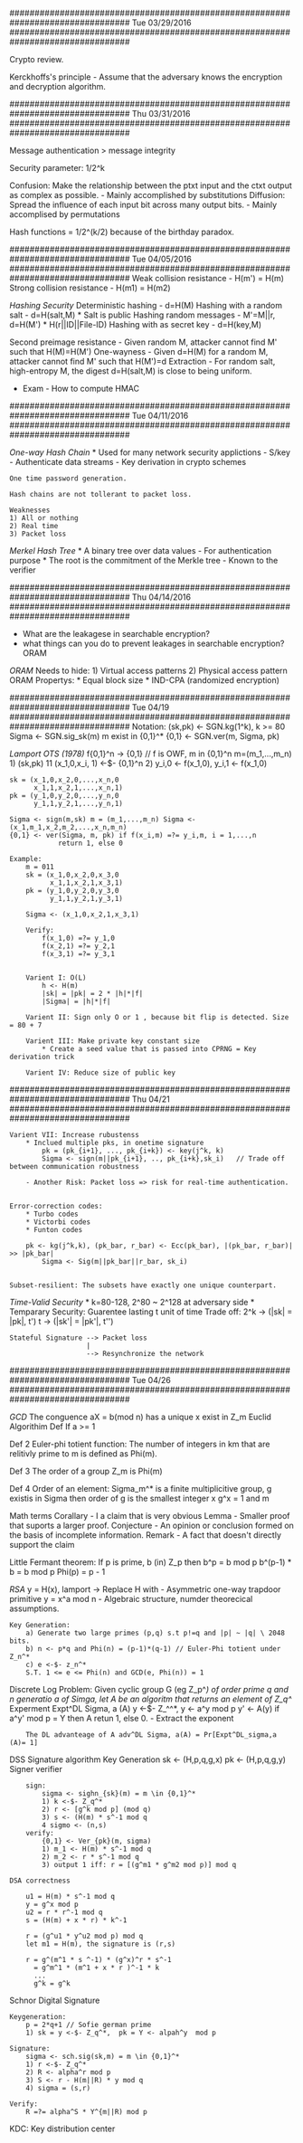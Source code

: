 ################################################################################ 
Tue 03/29/2016
################################################################################ 

Crypto review.

Kerckhoffs's principle - Assume that the adversary knows the encryption and decryption algorithm. 

################################################################################ 
Thu 03/31/2016
################################################################################ 

Message authentication > message integrity

Security parameter: 1/2^k

Confusion: Make the relationship between the ptxt input and the ctxt output as complex as possible.
    - Mainly accomplished by substitutions
Diffusion: Spread the influence of each input bit across many output bits.
    - Mainly accomplised by permutations

Hash functions = 1/2^(k/2)  because of the birthday paradox. 

################################################################################ 
Tue 04/05/2016
################################################################################ 
Weak collision resistance - H(m') = H(m)
Strong collision resistance - H(m1) = H(m2)


*Hashing Security*
    Deterministic hashing       - d=H(M)
    Hashing with a random salt  - d=H(salt,M)
        * Salt is public
    Hashing random messages     - M'=M||r, d=H(M')
        * H(r||ID||File-ID)
    Hashing with as secret key  - d=H(key,M)

Second preimage resistance
    - Given random M, attacker cannot find M' such that H(M)=H(M')
One-wayness
    - Given d=H(M) for a random M, attacker cannot find M' such that H(M')=d
Extraction
    - For random salt, high-entropy M, the digest d=H(salt,M) is close to being uniform.

+ Exam - How to compute HMAC


################################################################################ 
Tue 04/11/2016
################################################################################ 

*One-way Hash Chain*
    * Used for many network security applictions
        - S/key
        - Authenticate data streams
        - Key derivation in crypto schemes
       
    One time password generation. 

    Hash chains are not tollerant to packet loss.

    Weaknesses
    1) All or nothing 
    2) Real time
    3) Packet loss

*Merkel Hash Tree*
    * A binary tree over data values
        - For authentication purpose
    * The root is the commitment of the Merkle tree
        - Known to the verifier


################################################################################ 
Thu 04/14/2016
################################################################################ 
+ What are the leakagese in searchable encryption?
+ what things can you do to prevent leakages in searchable encryption? ORAM

*ORAM*
Needs to hide:
    1) Virtual access patterns
    2) Physical access pattern
ORAM Propertys:
    * Equal block size
    * IND-CPA (randomized encryption)

################################################################################
Tue 04/19
################################################################################
Notation:
    (sk,pk) <- SGN.kg(1^k), k >= 80
    Sigma <- SGN.sig_sk(m)  m exist in {0,1}^*
    {0,1} <- SGN.ver(m, Sigma, pk)


*Lamport OTS (1978)*
    f{0,1}^n -> {0,1}  // f is OWF, m in {0,1}^n m=(m_1,...,m_n)
        1) (sk,pk) 11 (x_1,0,x_i, 1) <-$- {0,1}^n
        2) y_i,0 <- f(x_1,0), y_i,1 <- f(x_1,0)


    sk = (x_1,0,x_2,0,...,x_n,0
          x_1,1,x_2,1,...,x_n,1)
    pk = (y_1,0,y_2,0,...,y_n,0
          y_1,1,y_2,1,...,y_n,1)

    Sigma <- sign(m,sk) m = (m_1,...,m_n) Sigma <- (x_1,m_1,x_2,m_2,...,x_n,m_n)
    {0,1} <- ver(Sigma, m, pk) if f(x_i,m) =?= y_i,m, i = 1,...,n
                return 1, else 0

    Example:
        m = 011
        sk = (x_1,0,x_2,0,x_3,0
              x_1,1,x_2,1,x_3,1)
        pk = (y_1,0,y_2,0,y_3,0
              y_1,1,y_2,1,y_3,1)

        Sigma <- (x_1,0,x_2,1,x_3,1)

        Verify:
            f(x_1,0) =?= y_1,0
            f(x_2,1) =?= y_2,1
            f(x_3,1) =?= y_3,1


        Varient I: O(L)
            h <- H(m)
            |sk| = |pk| = 2 * |h|*|f|
            |Sigma| = |h|*|f|

        Varient II: Sign only O or 1 , because bit flip is detected. Size = 80 + 7
        
        Varient III: Make private key constant size
            * Create a seed value that is passed into CPRNG = Key derivation trick

        Varient IV: Reduce size of public key

################################################################################
Thu 04/21
################################################################################

    Varient VII: Increase rubustenss
        * Inclued multiple pks, in onetime signature
            pk = (pk_{i+1}, ..., pk_{i+k}) <- key(j^k, k)
            Sigma <- sign(m||pk_{i+1}, .., pk_{i+k},sk_i)   // Trade off between communication robustness

        - Another Risk: Packet loss => risk for real-time authentication. 


    Error-correction codes:
        * Turbo codes
        * Victorbi codes
        * Funton codes

        pk <- kg(j^k,k), (pk_bar, r_bar) <- Ecc(pk_bar), |(pk_bar, r_bar)| >> |pk_bar|
            Sigma <- Sig(m||pk_bar||r_bar, sk_i)


    Subset-resilient: The subsets have exactly one unique counterpart. 

*Time-Valid Security*
    * k=80-128, 2^80 ~ 2^128 at adversary side
    * Temparary Security: Guarentee lasting t unit of time
        Trade off:
            2^k -> (|sk| = |pk|, t')
            t   -> (|sk'| = |pk'|, t'')

    Stateful Signature --> Packet loss
                       |
                       --> Resynchronize the network

################################################################################
Tue 04/26
################################################################################

*GCD*
    The conguence aX = b(mod n) has a unique x exist in Z_m
Euclid Algorithim
Def
    If a >= 1 

Def 2 
    Euler-phi totient function: The number of integers in km that are relitivly prime to m is defined as Phi(m).

Def 3
    The order of a group Z_m is Phi(m)

Def 4
    Order of an element: Sigma_m^* is a finite multiplicitive group, g existis in Sigma then order of g is the smallest integer x
        g^x = 1 and m


Math terms
    Corallary   - I a claim that is very obvious
    Lemma       - Smaller proof that suports a larger proof.
    Conjecture  - An opinion or conclusion formed on the basis of incomplete information.
    Remark      - A fact that doesn't directly support the claim

Little Fermant theorem: If p is prime, b (in) Z_p then 
                                b^p = b mod p
                                b^(p-1) * b = b mod p
    Phi(p) = p - 1

*RSA*
    y = H(x), lamport -> Replace H with 
    - Asymmetric one-way trapdoor primitive y = x^a mod n
    - Algebraic structure, numder theorecical assumptions.

    Key Generation:
        a) Generate two large primes (p,q) s.t p!=q and |p| ~ |q| \ 2048 bits.
        b) n <- p*q and Phi(n) = (p-1)*(q-1) // Euler-Phi totient under Z_n^*
        c) e <-$- z_n^*
        S.T. 1 <= e <= Phi(n) and GCD(e, Phi(n)) = 1

Discrete Log Problem:
    Given cyclic group G (eg Z_p^*) of order prime q and n generatio a of Simga, let A be an algoritm that returns an element of Z_q^*
        Experment Expt^DL Sigma, a (A)
        y <-$- Z_^^*, y <- a^y mod p 
        y' <- A(y)
        if a^y' mod p = Y then A retun 1, else 0.
            - Extract the exponent

        The DL advanteage of A adv^DL Sigma, a(A) = Pr[Expt^DL_sigma,a (A)= 1]



DSS Signature algorithm
    Key Generation
        sk <- (H,p,q,g,x) pk <- (H,p,q,g,y)
             Signer             verifier

        sign:
            sigma <- sighn_{sk}(m) = m \in {0,1}^*
            1) k <-$- Z_q^*
            2) r <- [g^k mod p] (mod q)
            3) s <- (H(m) * s^-1 mod q 
            4 sigmo <- (n,s)
        verify:
            {0,1} <- Ver_{pk}(m, sigma)
            1) m_1 <- H(m) * s^-1 mod q
            2) m_2 <- r * s^-1 mod q 
            3) output 1 iff: r = [(g^m1 * g^m2 mod p)] mod q

    DSA correctness
    
        u1 = H(m) * s^-1 mod q
        y = g^x mod p
        u2 = r * r^-1 mod q
        s = (H(m) + x * r) * k^-1

        r = (g^u1 * y^u2 mod p) mod q
        let m1 = H(m), the signature is (r,s)

        r = g^(m^1 * s ^-1) * (g^x)^r * s^-1
          = g^m^1 * (m^1 + x * r )^-1 * k
          ...
          g^k = g^k

Schnor Digital Signature

    Keygeneration:
        p = 2*q+1 // Sofie german prime
        1) sk = y <-$- Z_q^*,  pk = Y <- alpah^y  mod p

    Signature:
        sigma <- sch.sig(sk,m) = m \in {0,1}^*
        1) r <-$- Z_q^*
        2) R <- alpha^r mod p
        3) S <- r - H(m||R) * y mod q
        4) sigma = (s,r)

    Verify:
        R =?= alpha^S * Y^{m||R) mod p

KDC: Key distribution center


